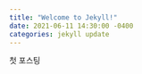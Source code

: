 ```yaml
---
title: "Welcome to Jekyll!"
date: 2021-06-11 14:30:00 -0400
categories: jekyll update
---
```


첫 포스팅
